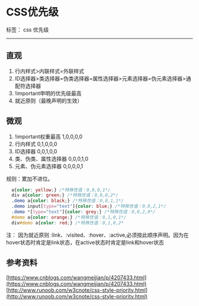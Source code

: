 ﻿# CSS优先级

标签： css 优先级

---

## 直观

1. 行内样式>内联样式=外联样式
2. ID选择器>类选择器=伪类选择器=属性选择器>元素选择器=伪元素选择器>通配符选择器
3. !important申明的优先级最高
4. 就近原则（最晚声明的生效）

## 微观

1. !important权重最高  1,0,0,0,0
2. 行内样式 0,1,0,0,0
3. ID选择器 0,0,1,0,0
4. 类、伪类、属性选择器 0,0,0,1,0
5. 元素、伪元素选择器 0,0,0,0,1

规则：累加不进位。

```css
  a{color: yellow;} /*特殊性值：0,0,0,1*/
  div a{color: green;} /*特殊性值：0,0,0,2*/
  .demo a{color: black;} /*特殊性值：0,0,1,1*/
  .demo input[type="text"]{color: blue;} /*特殊性值：0,0,2,1*/
  .demo *[type="text"]{color: grey;} /*特殊性值：0,0,2,0*/
  #demo a{color: orange;} /*特殊性值：0,1,0,1*/
  div#demo a{color: red;} /*特殊性值：0,1,0,2*
```

注： 因为就近原则 :link、:visited、:hover、:active,必须按此顺序声明。因为在hover状态时肯定是link状态，在active状态时肯定是link和hover状态

## 参考资料

[https://www.cnblogs.com/wangmeijian/p/4207433.html](https://www.cnblogs.com/wangmeijian/p/4207433.html)
[http://www.runoob.com/w3cnote/css-style-priority.html](http://www.runoob.com/w3cnote/css-style-priority.html)